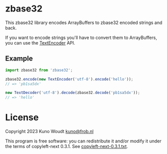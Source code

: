 # zbase32

This zbase32 library encodes ArrayBuffers to zbase32 encoded strings and back.

If you want to encode strings you'll have to convert them to ArrayBuffers, you
can use the [TextEncoder](https://developer.mozilla.org/en-US/docs/Web/API/TextEncoder)
API.

## Example

```javascript
import zbase32 from 'zbase32';

zbase32.encode(new TextEncoder('utf-8').encode('hello'));
// => 'pb1sa5dx'

new TextDecoder('utf-8').decode(zbase32.decode('pb1sa5dx'));
// => 'hello'
```

# License

Copyright 2023 Kuno Woudt <kuno@frob.nl>

This program is free software: you can redistribute it and/or modify
it under the terms of copyleft-next 0.3.1. See
[copyleft-next-0.3.1.txt](copyleft-next-0.3.1.txt).
